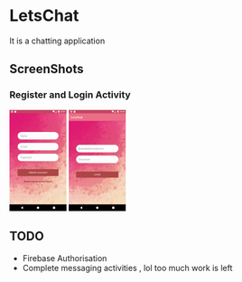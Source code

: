 # LetsChat
It is a chatting application

## ScreenShots ##
### Register and Login Activity ###
<p float="left">
<img src="https://github.com/vickyy044/LetsChat/blob/master/readme_assets/Screenshot_1608049866.png" width="20%" height="20%">
<img src="https://github.com/vickyy044/LetsChat/blob/master/readme_assets/Screenshot_1608051888.png" width="20%" height="20%">
</p>

## TODO ##
 - Firebase Authorisation
 - Complete messaging activities , lol too much work is left
